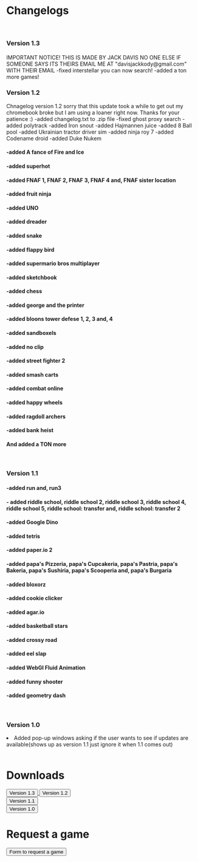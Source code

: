<h1>Changelogs</h1>
<br>
<h3>Version 1.3</h3>
<h4></h4>IMPORTANT NOTICE! THIS IS MADE BY JACK DAVIS NO ONE ELSE IF SOMEONE SAYS ITS THEIRS EMAIL ME AT "davisjackkody@gmail.com" WITH THEIR EMAIL
-fixed interstellar you can now search!
-added a ton more games!
<h3>Version 1.2</h3>
Chnagelog version 1.2
sorry that this update took a while to get out my chromebook broke but I am using a loaner right now. Thanks for your patience :)
-added changelog.txt to .zip file
-fixed ghost proxy search
-added polytrack
-added Iron snout
-added Hajmannen juice
-added 8 Ball pool
-added Ukrainian tractor driver sim
-added ninja roy 7
-added Codename droid
-added Duke Nukem
<h4>-added A fance of Fire and Ice
<h4>-added superhot
<h4>-added FNAF 1, FNAF 2, FNAF 3, FNAF 4 and, FNAF sister location
<h4>-added fruit ninja
<h4>-added UNO
<h4>-added dreader
<h4>-added snake
<h4>-added flappy bird
<h4>-added supermario bros multiplayer
<h4>-added sketchbook
<h4>-added chess
<h4>-added george and the printer
<h4>-added bloons tower defese 1, 2, 3 and, 4
<h4>-added sandboxels
<h4>-added no clip
<h4>-added street fighter 2
<h4>-added smash carts
<h4>-added combat online
<h4>-added happy wheels
<h4>-added ragdoll archers
<h4>-added bank heist
<h4>And added a TON more</h4>
  <br>
<h3>Version 1.1</h3>
<h4>-added run and, run3</h4>
<h4>- added riddle school, riddle school 2, riddle school 3, riddle school 4, riddle school 5, riddle school: transfer and, riddle school: transfer 2</h4>
<h4>-added Google Dino</h4>
<h4>-added tetris</h4>
<h4>-added paper.io 2</h4>
<h4>-added papa's Pizzeria, papa's Cupcakeria, papa's Pastria, papa's Bakeria, papa's Sushiria, papa's Scooperia and, papa's Burgaria</h4>
<h4>-added bloxorz</h4>
<h4>-added cookie clicker</h4>
<h4>-added agar.io</h4>
<h4>-added basketball stars</h4>
<h4>-added crossy road</h4>
<h4>-added eel slap</h4>
<h4>-added WebGI Fluid Animation</h4>
<h4>-added funny shooter</h4>
<h4>-added geometry dash</h4>
  <br>
<h3>Version 1.0</h3>
<li>Added pop-up windows asking if the user wants to see if updates are available(shows up as version 1.1 just ignore it when 1.1 comes out)</li>
  <br>
  <h1>Downloads</h1>
  <a href="https://github.com/itsboijack11/JacksGam3Site.github.io/blob/main/version%201.3.zip">
    <button>Version 1.3</button>
  </a>
  <a href="https://github.com/itsboijack11/JacksGam3Site.github.io/blob/main/version%201.2.zip">
  <button>Version 1.2</button>
</a>
  <br>
  <a href="https://github.com/itsboijack11/JacksGam3Site.github.io/blob/main/version%201.1.zip">
    <button>Version 1.1</button>
  </a>
  <br>
<a href="https://github.com/itsboijack11/JacksGam3Site.github.io/blob/main/version%201.0.zip">
<button>Version 1.0</button>
</a>
<br>
<h1>Request a game</h1>
<a href="https://docs.google.com/forms/d/e/1FAIpQLSd_1w0KAcy8ElgZ_4BTxjUyR6Cnm2VT5cuZ0QJKOPROJCYmbg/viewform?usp=sharing">
<button>Form to request a game</button>
</a>
